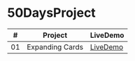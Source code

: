 # 50DaysProject

|#|Project| LiveDemo|
|--|-------|--------|
|01|<a>Expanding Cards</a>|<a href="">LiveDemo</a>|
